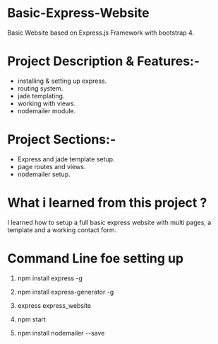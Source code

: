# Basic-Express-Website
Basic Website based on Express.js Framework with bootstrap 4.

# Project Description & Features:-
- installing & setting up express.
- routing system.
- jade templating.
- working with views.
- nodemailer module.

# Project Sections:-
- Express and jade template setup.
- page routes and views.
- nodemailer setup.

# What i learned from this project ?
I learned how to setup a full basic express website with multi pages, a template and a working contact form.

# Command Line foe setting up
1. npm install express -g
2. npm install express-generator -g
3. express express_website
4. npm start

5. npm install nodemailer --save
